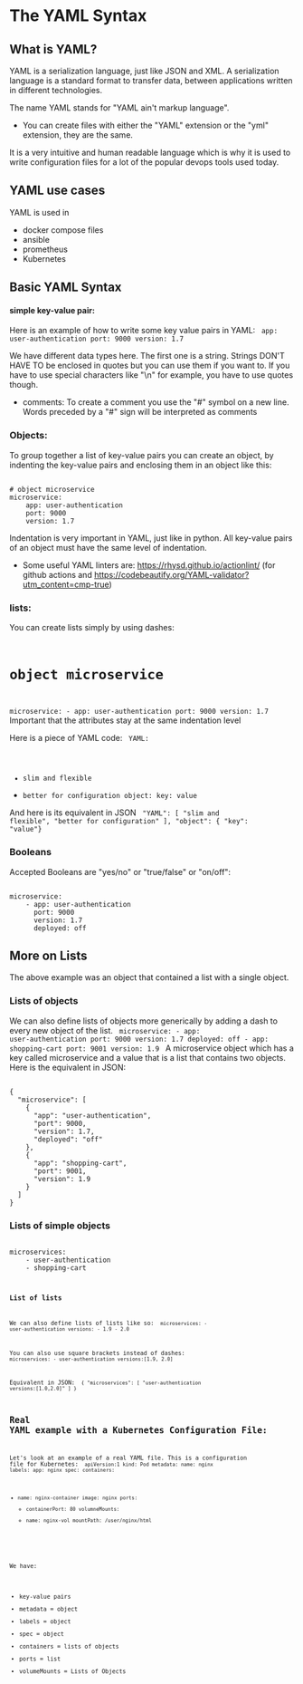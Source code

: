 # The YAML Syntax

## What is YAML?
YAML is a serialization language, just like JSON and XML. A serialization language is a standard format to transfer data, between applications written in different technologies.

The name YAML stands for "YAML ain't markup language". 
 - You can create files with either the "YAML" extension or the "yml" extension, they are the same.

 It is a very intuitive and human readable language which is why it is used to write configuration files for a lot of the popular devops tools used today.

 ## YAML use cases
 YAML is used in
 - docker compose files
 - ansible 
 - prometheus
 - Kubernetes

 ## Basic YAML Syntax

#### simple key-value pair:
Here is an example of how to write some key value pairs in YAML:
<code>
app: user-authentication
port: 9000
version: 1.7
</code>

We have different data types here. The first one is a string. Strings DON'T  HAVE TO be enclosed in quotes but you can use them if you want to. If you have to use special characters like "\n" for example, you have to use quotes though.

- comments:
To create a comment  you use the "#" symbol on a new line.
Words preceded by a "#" sign will be interpreted as comments 


### Objects:
To group together a list of key-value pairs you can create an object, by indenting the key-value pairs and enclosing them in an object like this:

<code>
# object microservice
microservice:
    app: user-authentication
    port: 9000
    version: 1.7
</code>

Indentation is very important in YAML, just like in python. All key-value pairs of an object must have the same level of indentation.

- Some useful YAML linters are: https://rhysd.github.io/actionlint/  (for github actions and  https://codebeautify.org/YAML-validator?utm_content=cmp-true)

### lists:
You can create lists simply by using dashes:
<code>
# object microservice
microservice:
    - app: user-authentication
      port: 9000
      version: 1.7
</code>
 Important that the attributes stay at the same indentation level

Here is a piece of YAML code:
<code>
YAML: 
  - slim and flexible
  - better for configuration
object:
	key: value
    </code>

And here is its equivalent in JSON
<code>
 "YAML": [
    "slim and flexible",
    "better for configuration"
  ],
  "object": {
    "key": "value"}</code>

### Booleans
Accepted Booleans are "yes/no" or "true/false" or "on/off":

<code>
microservice:
    - app: user-authentication
      port: 9000
      version: 1.7
      deployed: off
</code>

## More on Lists
The above example was an object that contained a list with a single object.

### Lists of objects
We can also define lists of objects more generically by adding a dash to every new object of the list.
<code>
microservice:
    - app: user-authentication
      port: 9000
      version: 1.7
      deployed: off
    - app: shopping-cart
      port: 9001
      version: 1.9
</code>
A microservice object which has a key called microservice and a value that is a list that contains two objects. Here is the equivalent in JSON:

<code>
{
  "microservice": [
    {
      "app": "user-authentication",
      "port": 9000,
      "version": 1.7,
      "deployed": "off"
    },
    {
      "app": "shopping-cart",
      "port": 9001,
      "version": 1.9
    }
  ]
}
</code>

### Lists of simple objects
<code>
microservices:
    - user-authentication
    - shopping-cart
<code>

### List of lists
We can also define lists of lists like so:
<code>
microservices:
    - user-authentication
      versions:
      - 1.9
      - 2.0
</code>

You can also use square brackets instead of dashes:
<code>
microservices:
    - user-authentication
      versions:[1.9, 2.0]
</code>

Equivalent in JSON:
<code>
{
  "microservices": [
    "user-authentication versions:[1.0,2.0]"
  ]
}
</code>

## Real YAML example with a Kubernetes Configuration File:
Let's look at an example of a real YAML file. This is a configuration file for Kubernetes:
<code>
apiVersion:1
kind: Pod
metadata:
  name: nginx
  labels:
    app: nginx
spec:
  containers:
  - name: nginx-container
    image: nginx
    ports: 
    - containerPort: 80
    volumneMounts:
    - name: nginx-vol
      mountPath: /user/nginx/html



</code>

We have:
- key-value pairs
- metadata = object
- labels = object
- spec = object
- containers =  lists of objects
- ports = list
- volumeMounts =  Lists of Objects